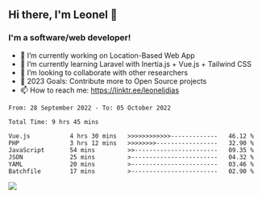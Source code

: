 ## Hi there, I'm Leonel 👋

### I'm a software/web developer!
- 🔭 I’m currently working on Location-Based Web App
- 🌱 I’m currently learning Laravel with Inertia.js + Vue.js + Tailwind CSS
- 👯 I’m looking to collaborate with other researchers
- 🥅 2023 Goals: Contribute more to Open Source projects
- 📫 How to reach me: https://linktr.ee/leoneljdias

<!--START_SECTION:waka-->

```text
From: 28 September 2022 - To: 05 October 2022

Total Time: 9 hrs 45 mins

Vue.js           4 hrs 30 mins   >>>>>>>>>>>>-------------   46.12 %
PHP              3 hrs 12 mins   >>>>>>>>-----------------   32.90 %
JavaScript       54 mins         >>-----------------------   09.35 %
JSON             25 mins         >------------------------   04.32 %
YAML             20 mins         >------------------------   03.46 %
Batchfile        17 mins         >------------------------   02.90 %
```

<!--END_SECTION:waka-->

![](https://komarev.com/ghpvc/?username=leoneljdias&color=blue&style=flat-square)
